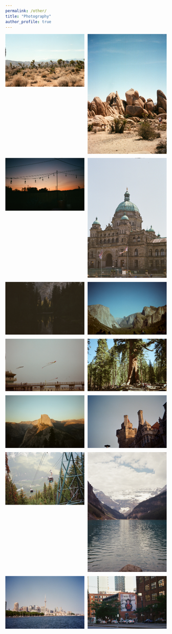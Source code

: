 ```yaml
---
permalink: /other/
title: "Photography"
author_profile: true
---
```


<!-- Lightbox and Gallery Setup -->
<head>
  <link href="https://cdn.jsdelivr.net/npm/lightbox2@2/dist/css/lightbox.min.css" rel="stylesheet" />
  <style>
    .gallery {
      display: grid;
      grid-template-columns: repeat(auto-fit, minmax(200px, 1fr));
      gap: 10px;
    }

    .gallery img {
      width: 100%;
      height: auto;
      object-fit: cover;
      border-radius: 8px;
      cursor: pointer;
      transition: transform 0.2s ease;
    }

    .gallery img:hover {
      transform: scale(1.02);
    }
  </style>
</head>

<div class="gallery">
  <a href="/images/08880013.JPG" data-lightbox="gallery"><img src="/images/08880013.JPG" alt=""></a>
  <a href="/images/08880030.JPG" data-lightbox="gallery"><img src="/images/08880030.JPG" alt=""></a>
  <a href="/images/08880001.JPG" data-lightbox="gallery"><img src="/images/08880001.JPG" alt=""></a>
  <a href="/images/000878930002.jpg" data-lightbox="gallery"><img src="/images/000878930002.jpg" alt=""></a>
  <a href="/images/IMG_0432.jpg" data-lightbox="gallery"><img src="/images/IMG_0432.jpg" alt=""></a>
  <a href="/images/IMG_0408.JPG" data-lightbox="gallery"><img src="/images/IMG_0408.JPG" alt=""></a>
  <a href="/images/IMG_0439.JPG" data-lightbox="gallery"><img src="/images/IMG_0439.JPG" alt=""></a>
  <a href="/images/IMG_0441.JPG" data-lightbox="gallery"><img src="/images/IMG_0441.JPG" alt=""></a>
  <a href="/images/IMG_0426.JPG" data-lightbox="gallery"><img src="/images/IMG_0426.JPG" alt=""></a>
  <a href="/images/000900180014.jpg" data-lightbox="gallery"><img src="/images/000900180014.jpg" alt=""></a>
  <a href="/images/000878930015.jpg" data-lightbox="gallery"><img src="/images/000878930015.jpg" alt=""></a>
  <a href="/images/000878930022.jpg" data-lightbox="gallery"><img src="/images/000878930022.jpg" alt=""></a>
  <a href="/images/000900180008.jpg" data-lightbox="gallery"><img src="/images/000900180008.jpg" alt=""></a>
  <a href="/images/000900180023.jpg" data-lightbox="gallery"><img src="/images/000900180023.jpg" alt=""></a>
</div>

<script src="https://cdn.jsdelivr.net/npm/lightbox2@2/dist/js/lightbox.min.js"></script>





